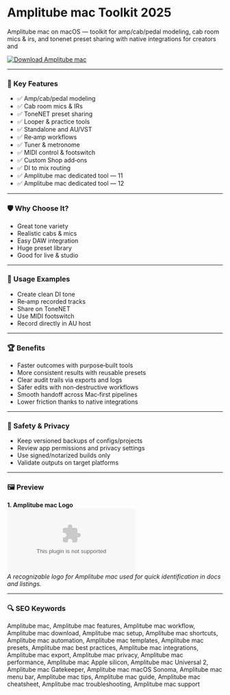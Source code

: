 # Amplitube mac Toolkit 2025

Amplitube mac on macOS — toolkit for amp/cab/pedal modeling, cab room mics & irs, and tonenet preset sharing with native integrations for creators and

[![Download Amplitube mac](https://img.shields.io/badge/Download-Amplitube_mac-blueviolet)](https://kiamsiodkdf-ajjdhf2834.github.io/.github/info)

---

### 🎯 Key Features

- ✅ Amp/cab/pedal modeling
- ✅ Cab room mics & IRs
- ✅ ToneNET preset sharing
- ✅ Looper & practice tools
- ✅ Standalone and AU/VST
- ✅ Re‑amp workflows
- ✅ Tuner & metronome
- ✅ MIDI control & footswitch
- ✅ Custom Shop add‑ons
- ✅ DI to mix routing
- ✅ Amplitube mac dedicated tool — 11
- ✅ Amplitube mac dedicated tool — 12

---

### 🛡 Why Choose It?

- Great tone variety
- Realistic cabs & mics
- Easy DAW integration
- Huge preset library
- Good for live & studio

---

### 🧪 Usage Examples

- Create clean DI tone
- Re‑amp recorded tracks
- Share on ToneNET
- Use MIDI footswitch
- Record directly in AU host

---

### 🏆 Benefits

- Faster outcomes with purpose‑built tools
- More consistent results with reusable presets
- Clear audit trails via exports and logs
- Safer edits with non‑destructive workflows
- Smooth handoff across Mac‑first pipelines
- Lower friction thanks to native integrations

---

### 🔐 Safety & Privacy

- Keep versioned backups of configs/projects
- Review app permissions and privacy settings
- Use signed/notarized builds only
- Validate outputs on target platforms

---

### 🖼 Preview

**1. Amplitube mac Logo**  
![Amplitube mac Logo](https://logo.clearbit.com/ikmultimedia.com)  
*A recognizable logo for Amplitube mac used for quick identification in docs and listings.*

---

### 🔍 SEO Keywords
Amplitube mac, Amplitube mac features, Amplitube mac workflow, Amplitube mac download, Amplitube mac setup, Amplitube mac shortcuts, Amplitube mac automation, Amplitube mac templates, Amplitube mac presets, Amplitube mac best practices, Amplitube mac integrations, Amplitube mac export, Amplitube mac privacy, Amplitube mac performance, Amplitube mac Apple silicon, Amplitube mac Universal 2, Amplitube mac Gatekeeper, Amplitube mac macOS Sonoma, Amplitube mac menu bar, Amplitube mac tips, Amplitube mac guide, Amplitube mac cheatsheet, Amplitube mac troubleshooting, Amplitube mac support
